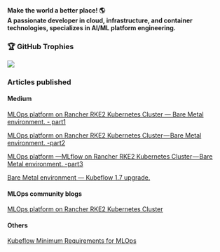 
<h4 >Make the world a better place! 🌎 <br> A passionate developer in cloud, infrastructure, and container technologies, specializes in AI/ML platform engineering. </h4>


### 🏆 GitHub Trophies

<img align="center" src="https://github-profile-trophy.vercel.app/?username=shan100github&theme=onedark&no-frame=false&no-bg=true&margin-w=4&title=-Stars,-Followers" />


### Articles published
#### Medium
<a href=https://medium.com/@shan-ops/mlops-platform-in-rancher-rke2-in-bare-metal-environment-b764d3bbadf2>MLOps platform on Rancher RKE2 Kubernetes Cluster — Bare Metal environment. - part1</a>

<a href=https://medium.com/@shan-ops/mlops-platform-on-rancher-rke2-kubernetes-cluster-bare-metal-environment-d12184e4c6c3> MLOps platform on Rancher RKE2 Kubernetes Cluster — Bare Metal environment. -part2</a>

<a href=https://medium.com/@shan-ops/mlops-platform-mlflow-on-rancher-rke2-kubernetes-cluster-bare-metal-environment-ea478814011a> MLOps platform —MLflow on Rancher RKE2 Kubernetes Cluster — Bare Metal environment. -part3 </a>

<a href=https://medium.com/@shan-ops/mlops-platform-on-rancher-rke2-kubernetes-cluster-bare-metal-environment-kubeflow-1-7-upgrade-8def9be07c1d> Bare Metal environment — Kubeflow 1.7 upgrade.</a>

#### MLOps community blogs
<a href=https://mlops.community/rke2-kubernetes-cluster-bare-metal-environment> MLOps platform on Rancher RKE2 Kubernetes Cluster </a>

#### Others

<a href=https://www.restack.io/p/kubeflow-answer-minimum-requirements-cat-ai> Kubeflow Minimum Requirements for MLOps <a>

